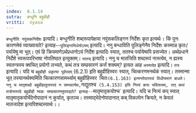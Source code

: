 ```yaml
---
index:  6.1.14
sutra:  बन्धुनि बहुव्रीहौ
vritti:  nyasa
---
```


`बन्धुनीति नपुंसकनिर्देशः` इत्यादि। बन्धुनीति शब्दरूपापेक्षया नपुंसकलिङ्गन निर्देशः कृत इत्यर्थः। किं पुनः कारणमेवं व्याख्यायते? इत्याह--`पुलिङ्गाभिधेयोऽयम्` इत्यादि। ननु बन्धाविति पुलिङ्गेनैव निर्देशः कस्मान्न कृतः/ पर्यायेषु मा भूत्। एवं हि क्रियमाणेऽर्थप्रधानोऽयं निर्देश इत्यादिः स्यात्, ततश्च पर्यायेष्वपि प्रसज्येत। अर्थप्रधाने निर्देशे स्वरूपपरिभाषा नोपतिष्ठत इत्युक्तम्।
`मातच्` इत्यादि। ननु च मातजिति शब्दरूपं नास्त्येव, न ह्यस्य स्वतन्त्रस्य क्वचित् प्रयोगो लभ्यते, कथं तत्र सम्प्रसारणं कर्त्तं शक्यम्? इत्यत आह `अस्मादेव` इत्यादि। `तत्र` इत्यादि। यदि च `बहुव्रीहौ प्रकृत्या पूर्वपदम्` (6.2.1) इति बहुव्रीहिस्वरः स्यात्, चित्करणमनर्थकं स्यात्। तस्मान्मा भूत् तस्यानर्थक्यमिति चित्कारणसामर्थ्याम् बहुव्रीहिस्वर` `चितः` (6.1.163) इत्यन्तोदात्तत्वं विधीयमानं बाधते।
ननु च मातृशब्दो बहुव्रीहावुत्तरपदं न सम्भवत्येव, `नद्युतश्च` (5.4.153) इति नित्यं कपा भवितव्यम्, तत् कथं तत्रोत्तरपदे बहुव्रीहौ ष्यङः सम्प्रसारणमुपपद्यते? इत्याह--`मातृमातृकयोश्च` इत्यादि। यदि च नित्यं कप् स्यात् मातृमातृकयोर्भेदेनोपादानं न कुर्यात्, कृतञ्च। तस्माद्भेदेनोपादानात् कब् विकल्पेन क्रियते, न केवलं मातजादेश इत्यपिशब्दस्यार्थः।।

